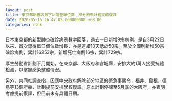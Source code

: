 ```yaml
---
layout: post
title: 東京都新確診數字回落至單位數　部分府縣計劃提前復課
date: 2020-05-16 16:47:02.000000000 +08:00
categories: rthk
---
```


日本東京都的新型肺炎確診病例數字回落，過去一日新增9宗病例，是自3月22日以來，首次錄得單日個位數增長，亦是連續10天低於50宗。至於全國則新增50宗確診病例，累計16253宗，新增死亡病例16宗，累計729宗。

厚生勞動省計劃下月開始，在東京都、大阪府和宮城縣，安排大約1萬人接受抗體檢測，以掌握感染整體情況。

另外，共同社調查指，因應中央政府解除部分地區的緊急事態令，福井、島根、德島等13個府縣，計劃提前安排學校復課。原本計劃停課至5月底的大阪府，亦表明考慮提前復課，但目前未有具體日期。
